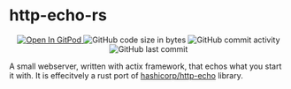 # http-echo-rs

<p align="center">
  <a href="https://gitpod.io#https://github.com/da-moon/http-echo-rs">
    <img src="https://img.shields.io/badge/open%20in-gitpod-blue?logo=gitpod" alt="Open In GitPod">
  </a>
  <img src="https://img.shields.io/github/languages/code-size/da-moon/http-echo-rs" alt="GitHub code size in bytes">
  <img src="https://img.shields.io/github/commit-activity/w/da-moon/http-echo-rs" alt="GitHub commit activity">
  <img src="https://img.shields.io/github/last-commit/da-moon/http-echo-rs/master" alt="GitHub last commit">
</p>

A small webserver, written with actix framework, that echos what you start it with. 
It is effecitvely a rust port of [hashicorp/http-echo](https://github.com/hashicorp/http-echo) library.
